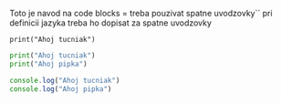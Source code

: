Toto je navod na code blocks = treba pouzivat spatne uvodzovky``
pri definicii jazyka treba ho dopisat za spatne uvodzovky

```
print("Ahoj tucniak")
```

```python
print("Ahoj tucniak")
print("Ahoj pipka")
```

```js
console.log("Ahoj tucniak")
console.log("Ahoj pipka")
```

